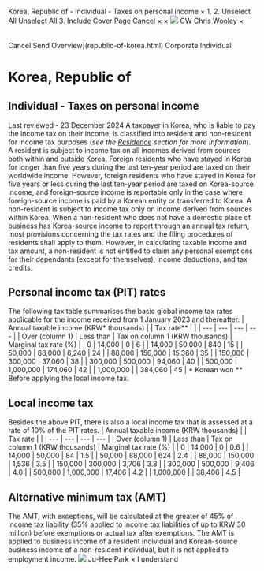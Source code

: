 Korea, Republic of - Individual - Taxes on personal income
×
1.
2.
Unselect All
Unselect All
3.
Include Cover Page
Cancel
×
×
![](-/media/world-wide-tax-summaries/attachments/global---chris-wooley.ashx%3Frev=ac5e5f3223b34096b1afc2a6009c7320&revision=ac5e5f32-23b3-4096-b1af-c2a6009c7320&hash=859B7ADC84DC2CBEC9760E9E6EE7DE6D0A8BFCDF)
CW
Chris Wooley
×
######
Cancel
Send
Overview](republic-of-korea.html)
Corporate
Individual
# Korea, Republic of
## Individual - Taxes on personal income
Last reviewed - 23 December 2024
A taxpayer in Korea, who is liable to pay the income tax on their income, is classified into resident and non-resident for income tax purposes (*see the [Residence](republic-of-korea/individual/residence.html) section for more information*).
A resident is subject to income tax on all incomes derived from sources both within and outside Korea. Foreign residents who have stayed in Korea for longer than five years during the last ten-year period are taxed on their worldwide income. However, foreign residents who have stayed in Korea for five years or less during the last ten-year period are taxed on Korea-source income, and foreign-source income is reportable only in the case where foreign-source income is paid by a Korean entity or transferred to Korea.
A non-resident is subject to income tax only on income derived from sources within Korea. When a non-resident who does not have a domestic place of business has Korea-source income to report through an annual tax return, most provisions concerning the tax rates and the filing procedures of residents shall apply to them. However, in calculating taxable income and tax amount, a non-resident is not entitled to claim any personal exemptions for their dependants (except for themselves), income deductions, and tax credits.
## Personal income tax (PIT) rates
The following tax table summarises the basic global income tax rates applicable for the income received from 1 January 2023 and thereafter.
| Annual taxable income (KRW\* thousands) | | Tax rate\*\* | |
| --- | --- | --- | --- |
| Over (column 1) | Less than | Tax on column 1 (KRW thousands) | Marginal tax rate (%) |
| 0 | 14,000 | 0 | 6 |
| 14,000 | 50,000 | 840 | 15 |
| 50,000 | 88,000 | 6,240 | 24 |
| 88,000 | 150,000 | 15,360 | 35 |
| 150,000 | 300,000 | 37,060 | 38 |
| 300,000 | 500,000 | 94,060 | 40 |
| 500,000 | 1,000,000 | 174,060 | 42 |
| 1,000,000 |  | 384,060 | 45 |
\* Korean won
\*\* Before applying the local income tax.
## Local income tax
Besides the above PIT, there is also a local income tax that is assessed at a rate of 10% of the PIT rates.
| Annual taxable income (KRW thousands) | | Tax rate | |
| --- | --- | --- | --- |
| Over (column 1) | Less than | Tax on column 1 (KRW thousands) | Marginal tax rate (%) |
| 0 | 14,000 | 0 | 0.6 |
| 14,000 | 50,000 | 84 | 1.5 |
| 50,000 | 88,000 | 624 | 2.4 |
| 88,000 | 150,000 | 1,536 | 3.5 |
| 150,000 | 300,000 | 3,706 | 3.8 |
| 300,000 | 500,000 | 9,406 | 4.0 |
| 500,000 | 1,000,000 | 17,406 | 4.2 |
| 1,000,000 |  | 38,406 | 4.5 |
## Alternative minimum tax (AMT)
The AMT, with exceptions, will be calculated at the greater of 45% of income tax liability (35% applied to income tax liabilities of up to KRW 30 million) before exemptions or actual tax after exemptions.
The AMT is applied to business income of a resident individual and Korean-source business income of a non-resident individual, but it is not applied to employment income.
![](-/media/world-wide-tax-summaries/republicofkoreajina-park210116jpg20200617220913466.ashx%3Frev=28e39c444c87429c9dfc1d783c2b7024&revision=28e39c44-4c87-429c-9dfc-1d783c2b7024&hash=9E502ED22E2C7DFC716F173CBE8B0B5423F221B8)
Ju-Hee Park
×
I understand